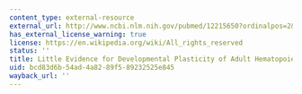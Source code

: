 ```yaml
---
content_type: external-resource
external_url: http://www.ncbi.nlm.nih.gov/pubmed/12215650?ordinalpos=2&itool=EntrezSystem2.PEntrez.Pubmed.Pubmed_ResultsPanel.Pubmed_RVDocSum
has_external_license_warning: true
license: https://en.wikipedia.org/wiki/All_rights_reserved
status: ''
title: Little Evidence for Developmental Plasticity of Adult Hematopoietic Stem Cells
uid: bcd83d6b-54ad-4a82-89f5-89232525e845
wayback_url: ''
---
```


